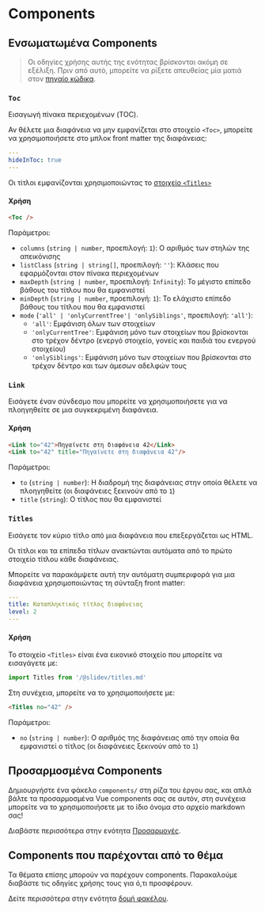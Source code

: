 # Components

## Ενσωματωμένα Components

> Οι οδηγίες χρήσης αυτής της ενότητας βρίσκονται ακόμη σε εξέλιξη. Πριν από αυτό, μπορείτε να ρίξετε απευθείας μία ματιά στον [πηγαίο κώδικα](https://github.com/slidevjs/slidev/blob/main/packages/client/builtin).

### `Toc`

Εισαγωγή πίνακα περιεχομένων (TOC).

Αν θέλετε μια διαφάνεια να μην εμφανίζεται στο στοιχείο `<Toc>`, μπορείτε να χρησιμοποιήσετε στο μπλοκ front matter της διαφάνειας:
```yml
---
hideInToc: true
---
```

Οι τίτλοι εμφανίζονται χρησιμοποιώντας το [στοιχείο `<Titles>`](#titles)

#### Χρήση

~~~md
<Toc />
~~~

Παράμετροι:

* `columns` (`string | number`, προεπιλογή: `1`): Ο αριθμός των στηλών της απεικόνισης
* `listClass` (`string | string[]`, προεπιλογή: `''`): Κλάσεις που εφαρμόζονται στον πίνακα περιεχομένων
* `maxDepth` (`string | number`, προεπιλογή: `Infinity`): Το μέγιστο επίπεδο βάθους του τίτλου που θα εμφανιστεί
* `minDepth` (`string | number`, προεπιλογή: `1`): Το ελάχιστο επίπεδο βάθους του τίτλου που θα εμφανιστεί
* `mode` (`'all' | 'onlyCurrentTree'| 'onlySiblings'`, προεπιλογή: `'all'`):
  * `'all'`: Εμφάνιση όλων των στοιχείων
  * `'onlyCurrentTree'`: Εμφάνιση μόνο των στοιχείων που βρίσκονται στο τρέχον δέντρο (ενεργό στοιχείο, γονείς και παιδιά του ενεργού στοιχείου)
  * `'onlySiblings'`: Εμφάνιση μόνο των στοιχείων που βρίσκονται στο τρέχον δέντρο και των άμεσων αδελφών τους

### `Link`

Εισάγετε έναν σύνδεσμο που μπορείτε να χρησιμοποιήσετε για να πλοηγηθείτε σε μια συγκεκριμένη διαφάνεια.

#### Χρήση

~~~md
<Link to="42">Πηγαίνετε στη διαφάνεια 42</Link>
<Link to="42" title="Πηγαίνετε στη διαφάνεια 42"/>
~~~

Παράμετροι:

* `to` (`string | number`): Η διαδρομή της διαφάνειας στην οποία θέλετε να πλοηγηθείτε (οι διαφάνειες ξεκινούν από το `1`)
* `title` (`string`): Ο τίτλος που θα εμφανιστεί

### `Titles`

Εισάγετε τον κύριο τίτλο από μια διαφάνεια που επεξεργάζεται ως HTML.

Οι τίτλοι και τα επίπεδα τίτλων ανακτώνται αυτόματα από το πρώτο στοιχείο τίτλου κάθε διαφάνειας.

Μπορείτε να παρακάμψετε αυτή την αυτόματη συμπεριφορά για μια διαφάνεια χρησιμοποιώντας τη σύνταξη front matter:
```yml
---
title: Καταπληκτικός τίτλος διαφάνειας
level: 2
---
```

#### Χρήση

Το στοιχείο `<Titles>` είναι ένα εικονικό στοιχείο που μπορείτε να εισαγάγετε με:
```js
import Titles from '/@slidev/titles.md'
```

Στη συνέχεια, μπορείτε να το χρησιμοποιήσετε με:
~~~md
<Titles no="42" />
~~~

Παράμετροι:

* `no` (`string | number`): Ο αριθμός της διαφάνειας από την οποία θα εμφανιστεί ο τίτλος (οι διαφάνειες ξεκινούν από το `1`)

## Προσαρμοσμένα Components

Δημιουργήστε ένα φάκελο `components/` στη ρίζα του έργου σας, και απλά βάλτε τα προσαρμοσμένα Vue components σας σε αυτόν, στη συνέχεια μπορείτε να το χρησιμοποιήσετε με το ίδιο όνομα στο αρχείο markdown σας!

Διαβάστε περισσότερα στην ενότητα [Προσαρμογές](/custom/directory-structure#components).

## Components που παρέχονται από το θέμα

Τα θέματα επίσης μπορούν να παρέχουν components. Παρακαλούμε διαβάστε τις οδηγίες χρήσης τους για ό,τι προσφέρουν.

Δείτε περισσότερα στην ενότητα [δομή φακέλου](/custom/directory-structure).
